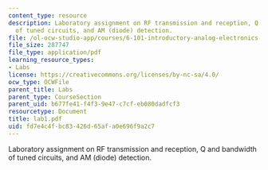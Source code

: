 ```yaml
---
content_type: resource
description: Laboratory assignment on RF transmission and reception, Q and bandwidth
  of tuned circuits, and AM (diode) detection.
file: /ol-ocw-studio-app/courses/6-101-introductory-analog-electronics-laboratory-spring-2007/fd7e4c4fbc83426d65afa0e696f9a2c7_lab1.pdf
file_size: 287747
file_type: application/pdf
learning_resource_types:
- Labs
license: https://creativecommons.org/licenses/by-nc-sa/4.0/
ocw_type: OCWFile
parent_title: Labs
parent_type: CourseSection
parent_uid: b677fe41-f4f3-9e47-c7cf-eb080dadfcf3
resourcetype: Document
title: lab1.pdf
uid: fd7e4c4f-bc83-426d-65af-a0e696f9a2c7
---
```

Laboratory assignment on RF transmission and reception, Q and bandwidth of tuned circuits, and AM (diode) detection.